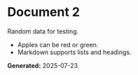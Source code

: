 # Document 2

Random data for testing.

- Apples can be red or green.
- Markdown supports lists and headings.

**Generated:** 2025-07-23
